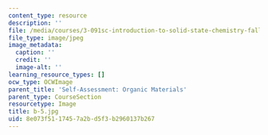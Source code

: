 ```yaml
---
content_type: resource
description: ''
file: /media/courses/3-091sc-introduction-to-solid-state-chemistry-fall-2010/8e073f5117457a2bd5f3b2960137b267_b-5.jpg
file_type: image/jpeg
image_metadata:
  caption: ''
  credit: ''
  image-alt: ''
learning_resource_types: []
ocw_type: OCWImage
parent_title: 'Self-Assessment: Organic Materials'
parent_type: CourseSection
resourcetype: Image
title: b-5.jpg
uid: 8e073f51-1745-7a2b-d5f3-b2960137b267
---
```

